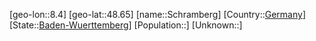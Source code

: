 ﻿---
location: [48.65,8.4]
type: City
tags:
- geo/City


SpocWebEntityId: 34070
isDeleted: false
confidential: public

---
[geo-lon::8.4]
[geo-lat::48.65]
[name::Schramberg]
[Country::[Germany](geo/Continent/Europe/Germany.md)]
[State::[Baden-Wuerttemberg](geo/Continent/Europe/Germany/Baden-Wuerttemberg.md)]
[Population::]
[Unknown::]

